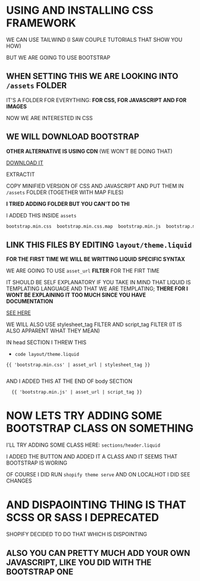 # USING AND INSTALLING CSS FRAMEWORK

WE CAN USE TAILWIND (I SAW COUPLE TUTORIALS THAT SHOW YOU HOW)

BUT WE ARE GOING TO USE BOOTSTRAP

## WHEN SETTING THIS WE ARE LOOKING INTO `/assets` FOLDER

IT'S A FOLDER FOR EVERYTHING: **FOR CSS, FOR JAVASCRIPT AND FOR IMAGES**

NOW WE ARE INTERESTED IN CSS

## WE WILL DOWNLOAD BOOTSTRAP

**OTHER ALTERNATIVE IS USING CDN** (WE WON'T BE DOING THAT)

[DOWNLOAD IT](https://getbootstrap.com/)

EXTRACTIT

COPY MINIFIED VERSION OF CSS AND JAVASCRIPT AND PUT THEM IN `/assets` FOLDER (TOGETHER WITH MAP FILES)

**I TRIED ADDING FOLDER BUT YOU CAN'T DO THI**

I ADDED THIS INSIDE `assets`

```zsh
bootstrap.min.css  bootstrap.min.css.map  bootstrap.min.js  bootstrap.min.js.map
```

## LINK THIS FILES BY EDITING `layout/theme.liquid`

**FOR THE FIRST TIME WE WILL BE WRITTING LIQUID SPECIFIC SYNTAX**

WE ARE GOING TO USE `asset_url` **FILTER** FOR THE FIRT TIME

IT SHOULD BE SELF EXPLANATORY IF YOU TAKE IN MIND THAT LIQUID IS TEMPLATING LANGUAGE AND THAT WE ARE TEMPLATING; **THERE FOR I WONT BE EXPLAINING IT TOO MUCH SINCE YOU HAVE DOCUMENTATION**

[SEE HERE](https://shopify.dev/api/liquid/filters/url-filters)

WE WILL ALSO USE stylesheet_tag FILTER AND script_tag FILTER (IT IS ALSO APPARENT WHAT THEY MEAN)

IN head SECTION I THREW THIS

- `code layout/theme.liquid`

```liquid
{{ 'bootstrap.min.css' | asset_url | stylesheet_tag }}
  
```

AND I ADDED THIS AT THE END OF body SECTION

```
  {{ 'bootstrap.min.js' | asset_url | script_tag }}
```

# NOW LETS TRY ADDING SOME BOOTSTRAP CLASS ON SOMETHING

I'LL TRY ADDING SOME CLASS HERE: `sections/header.liquid`

I ADDED THE BUTTON AND ADDED IT A CLASS AND IT SEEMS THAT BOOTSTRAP IS WORING

OF COURSE I DID RUN `shopify theme serve` AND ON LOCALHOT I DID SEE CHANGES

# AND DISPAOINTING THING IS THAT SCSS OR SASS I DEPRECATED

SHOPIFY DECIDED TO DO THAT WHICH IS DISPOINTING

## ALSO YOU CAN PRETTY MUCH ADD YOUR OWN JAVASCRIPT, LIKE YOU DID WITH THE BOOTSTRAP ONE